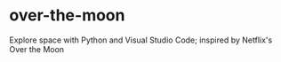 # over-the-moon
 Explore space with Python and Visual Studio Code; inspired by Netflix's Over the Moon 
